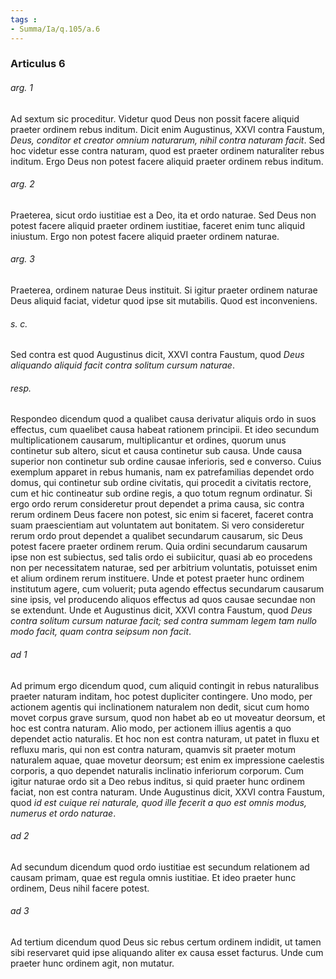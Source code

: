 ```yaml
---
tags : 
- Summa/Ia/q.105/a.6
---
```


### Articulus 6

###### arg. 1
Ad sextum sic proceditur. Videtur quod Deus non possit facere aliquid praeter ordinem rebus inditum. Dicit enim Augustinus, XXVI contra Faustum, *Deus, conditor et creator omnium naturarum, nihil contra naturam facit*. Sed hoc videtur esse contra naturam, quod est praeter ordinem naturaliter rebus inditum. Ergo Deus non potest facere aliquid praeter ordinem rebus inditum.

###### arg. 2
Praeterea, sicut ordo iustitiae est a Deo, ita et ordo naturae. Sed Deus non potest facere aliquid praeter ordinem iustitiae, faceret enim tunc aliquid iniustum. Ergo non potest facere aliquid praeter ordinem naturae.

###### arg. 3
Praeterea, ordinem naturae Deus instituit. Si igitur praeter ordinem naturae Deus aliquid faciat, videtur quod ipse sit mutabilis. Quod est inconveniens.

###### s. c.
Sed contra est quod Augustinus dicit, XXVI contra Faustum, quod *Deus aliquando aliquid facit contra solitum cursum naturae*.

###### resp.
Respondeo dicendum quod a qualibet causa derivatur aliquis ordo in suos effectus, cum quaelibet causa habeat rationem principii. Et ideo secundum multiplicationem causarum, multiplicantur et ordines, quorum unus continetur sub altero, sicut et causa continetur sub causa. Unde causa superior non continetur sub ordine causae inferioris, sed e converso. Cuius exemplum apparet in rebus humanis, nam ex patrefamilias dependet ordo domus, qui continetur sub ordine civitatis, qui procedit a civitatis rectore, cum et hic contineatur sub ordine regis, a quo totum regnum ordinatur. Si ergo ordo rerum consideretur prout dependet a prima causa, sic contra rerum ordinem Deus facere non potest, sic enim si faceret, faceret contra suam praescientiam aut voluntatem aut bonitatem. Si vero consideretur rerum ordo prout dependet a qualibet secundarum causarum, sic Deus potest facere praeter ordinem rerum. Quia ordini secundarum causarum ipse non est subiectus, sed talis ordo ei subiicitur, quasi ab eo procedens non per necessitatem naturae, sed per arbitrium voluntatis, potuisset enim et alium ordinem rerum instituere. Unde et potest praeter hunc ordinem institutum agere, cum voluerit; puta agendo effectus secundarum causarum sine ipsis, vel producendo aliquos effectus ad quos causae secundae non se extendunt. Unde et Augustinus dicit, XXVI contra Faustum, quod *Deus contra solitum cursum naturae facit; sed contra summam legem tam nullo modo facit, quam contra seipsum non facit*.

###### ad 1
Ad primum ergo dicendum quod, cum aliquid contingit in rebus naturalibus praeter naturam inditam, hoc potest dupliciter contingere. Uno modo, per actionem agentis qui inclinationem naturalem non dedit, sicut cum homo movet corpus grave sursum, quod non habet ab eo ut moveatur deorsum, et hoc est contra naturam. Alio modo, per actionem illius agentis a quo dependet actio naturalis. Et hoc non est contra naturam, ut patet in fluxu et refluxu maris, qui non est contra naturam, quamvis sit praeter motum naturalem aquae, quae movetur deorsum; est enim ex impressione caelestis corporis, a quo dependet naturalis inclinatio inferiorum corporum. Cum igitur naturae ordo sit a Deo rebus inditus, si quid praeter hunc ordinem faciat, non est contra naturam. Unde Augustinus dicit, XXVI contra Faustum, quod *id est cuique rei naturale, quod ille fecerit a quo est omnis modus, numerus et ordo naturae*.

###### ad 2
Ad secundum dicendum quod ordo iustitiae est secundum relationem ad causam primam, quae est regula omnis iustitiae. Et ideo praeter hunc ordinem, Deus nihil facere potest.

###### ad 3
Ad tertium dicendum quod Deus sic rebus certum ordinem indidit, ut tamen sibi reservaret quid ipse aliquando aliter ex causa esset facturus. Unde cum praeter hunc ordinem agit, non mutatur.

